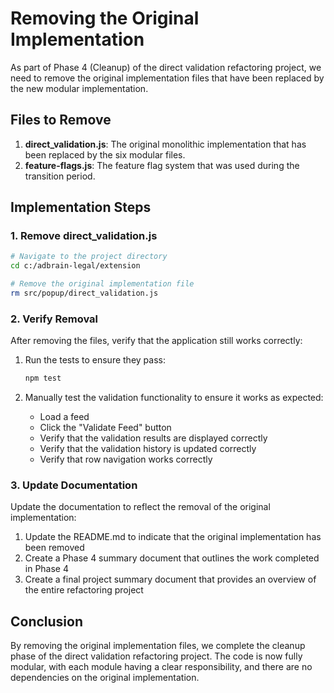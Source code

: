 # Removing the Original Implementation

As part of Phase 4 (Cleanup) of the direct validation refactoring project, we need to remove the original implementation files that have been replaced by the new modular implementation.

## Files to Remove

1. **direct_validation.js**: The original monolithic implementation that has been replaced by the six modular files.
2. **feature-flags.js**: The feature flag system that was used during the transition period.

## Implementation Steps

### 1. Remove direct_validation.js

```bash
# Navigate to the project directory
cd c:/adbrain-legal/extension

# Remove the original implementation file
rm src/popup/direct_validation.js
```

### 2. Verify Removal

After removing the files, verify that the application still works correctly:

1. Run the tests to ensure they pass:
   ```bash
   npm test
   ```

2. Manually test the validation functionality to ensure it works as expected:
   - Load a feed
   - Click the "Validate Feed" button
   - Verify that the validation results are displayed correctly
   - Verify that the validation history is updated correctly
   - Verify that row navigation works correctly

### 3. Update Documentation

Update the documentation to reflect the removal of the original implementation:

1. Update the README.md to indicate that the original implementation has been removed
2. Create a Phase 4 summary document that outlines the work completed in Phase 4
3. Create a final project summary document that provides an overview of the entire refactoring project

## Conclusion

By removing the original implementation files, we complete the cleanup phase of the direct validation refactoring project. The code is now fully modular, with each module having a clear responsibility, and there are no dependencies on the original implementation.